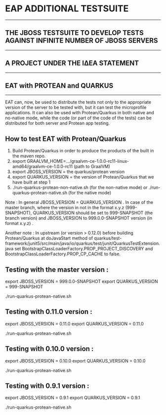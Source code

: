 # EAP ADDITIONAL TESTSUITE
--------------------------
## THE JBOSS TESTSUITE TO DEVELOP TESTS AGAINST INFINITE NUMBER OF JBOSS SERVERS
--------------------------------------------------------------------------------
## A PROJECT UNDER THE ΙΔΕΑ STATEMENT
--------------------------------------
## EAT with PROTEAN and QUARKUS
--------------------------------

EAT can, now, be used to distribute the tests not only to the appropriate version of the server to be tested with,
but it can test the microprofile applications. It can also be used with Protean/Quarkus in both native and no-native mode, while the code (or part of the code of the tests) can be distributed for both server and Protean app testing.

 

How to test EAT with Protean/Quarkus 
-------------------------------------
 
1. Build Protean/Quarkus in order to produce the products of the built in the maven repo.
2. export GRAALVM_HOME=.../graalvm-ce-1.0.0-rc11-linux-amd64/graalvm-ce-1.0.0-rc11 (path to GraalVM)
3. export JBOSS_VERSION = the quarkus/protean version
4. export QUARKUS_VERSION = the version of Protean/Quarkus that we have built at step 1
5. ./run-quarkus-protean-non-native.sh (for the non-native mode) or ./run-quarkus-protean-native.sh (for the native mode)

Note : In general JBOSS_VERSION = QUARKUS_VERSION . In case of the master branch, where the version in not in the format x.y.z (999-SNAPSHOT), QUARKUS_VERSION should be set to 999-SNAPSHOT (the branch version) and JBOSS_VERSION to 999.0.0-SNAPSHOT version (in format x.y.z) .


Another note : In upstream (or version > 0.12.0) before building Protean/Quarkus at doJavaStart method of quarkus/test-framework/junit5/src/main/java/io/quarkus/test/junit/QuarkusTestExtension.java set BootstrapClassLoaderFactory.PROP_PROJECT_DISCOVERY and BootstrapClassLoaderFactory.PROP_CP_CACHE to false.
 

Testing with the master version :
---------------------------------
export JBOSS_VERSION = 999.0.0-SNAPSHOT
export QUARKUS_VERSION = 999-SNAPSHOT

./run-quarkus-protean-native.sh

 

Testing with 0.11.0 version :
-----------------------------
export JBOSS_VERSION = 0.11.0
export QUARKUS_VERSION = 0.11.0

./run-quarkus-protean-native.sh

 

Testing with 0.10.0 version :
-----------------------------
export JBOSS_VERSION = 0.10.0
export QUARKUS_VERSION = 0.10.0

./run-quarkus-protean-native.sh

 

Testing with 0.9.1 version :
----------------------------
export JBOSS_VERSION = 0.9.1
export QUARKUS_VERSION = 0.9.1

./run-quarkus-protean-native.sh


